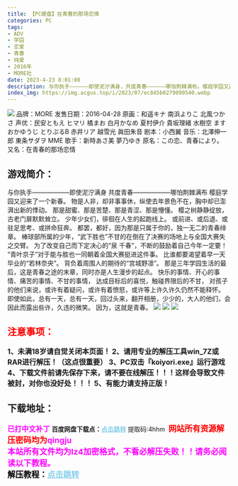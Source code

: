 ```yaml
---
title: 【PC硬盘】在青春的那场恋情
categories: PC
tags:
- ADV
- 学园
- 恋爱
- 青春
- 纯爱
- 2016年
- MORE社
date: 2023-4-23 8:01:00
description: 与你执手——————即使泥泞满身，共度青春——————哪怕荆棘满布。樱庭学园又迎来了一个新春。物是人非，却非事事休，纵使去年景色不在，胸中却已澎湃出新的悸动。那是甜蜜、那是苦楚、那是青涩、那是懵懂。樱之树静静绽放，古老门扉默默耸立。
index_img: https://img.acgus.top/i/2023/07/ec845b0279090540.webp
---
```

![](https://img.acgus.top/i/2023/07/ec845b0279090540.webp)
品牌：MORE
发售日期：2016-04-28
原画：和遥キナ 南浜よりこ 北風つかさ
声优：民安ともえ ヒマリ 橘まお 白月かなめ 夏村伊介 貴坂理緒 水樹空 ますおかゆうじ とりぷるB 赤井リア 越雪光 眞田朱音
剧本：小西翼
音乐：北澤伸一郎 東条サダヲ MME
歌手：新時あさ美 夢乃ゆき
原名：この恋、青春により。
又名：在青春的那场恋情

## 游戏简介：
与你执手——————即使泥泞满身
共度青春——————哪怕荆棘满布
樱庭学园又迎来了一个新春。
物是人非，却非事事休，纵使去年景色不在，胸中却已澎湃出新的悸动。
那是甜蜜、那是苦楚、那是青涩、那是懵懂。
樱之树静静绽放，古老门扉默默耸立。
少年少女们，徘徊在人生的起跑线上。
或前进、或后退、或驻足思考、或拼命狂奔。
都罢，都好，因为那是只属于你的，独一无二的青春绯章。
棒球部所属的少年，“武下胜也”不甘的在倒在了决赛的场地上与全国大赛失之交臂。
为了改变自己而下定决心的“泉 千春”，不断的鼓励着自己今年一定要！
“青叶京子”对于能与胜也一同朝着全国大赛挺进这件事。
比谁都要渴望着早一天毕业的“若林奈央”。
背负着周围人的期待的“宫城野凛”。
那是三年学园生活的最后，这是青春之途的末章，同时亦是人生漫步的起点。
快乐的事情、开心的事情、痛苦的事情、不甘的事情，
达成目标后的喜悦，触碰界限后的不甘，
对孩子的他们来说，或许有着疑问，或许有着愤怒，或许等上许久许久仍然不能释怀。
即使如此，总有一天，总有一天，回过头来，翻开相册，少少的，大人的他们，会因此而露出些许，久违的微笑。
因为，这就是青春。
![](https://img.acgus.top/i/2023/07/1f736d3ace090548.webp)
![](https://img.acgus.top/i/2023/07/e299254fb9090545.webp)
![](https://img.acgus.top/i/2023/07/f3ab383a60090543.webp)





## <font color=#FF0000 >注意事项：</font>
<font size=3><b>1、未满18岁请自觉关闭本页面！
2、请用专业的解压工具win_7Z或RAR进行解压！（这点很重要）
3、PC双击『koiyori.exe』运行游戏
4、下载文件前请先保存下来，请不要在线解压！！！这样会导致文件被封，对你也没好处！！！
5、有能力请支持正版！</b></font>

## 下载地址：
<font color=#FF00FF size=3><b>已打中文补丁</b></font>
<b>百度网盘下载点：</b><a href="https://pan.baidu.com/s/1qIw_rkmR1XI6Tmuegvsdcg?pwd=4hhm" style="color: #87CEEB;"><b>点击跳转</b></a> 提取码:4hhm
<a style="padding: 0" href="https://post.qingju.org/AD/"><img style="max-width:100%" src="https://img.acgus.top/i/2024/07/478f689b8021d8d499ab43d21acf137a.gif" alt=""></a>
<b><font color=#FF0000 size=4>网站所有资源解压密码均为</b></font><b><font color=#FF00FF size=4>qingju</font><font color=#FF0000 ></font></b><br><b><font color=#FF00FF size=4>本站所有文件均为lz4加密格式，不看必解压失败！！请务必阅读以下教程。</b></font><br><b><font color=#000 size=4>解压教程：</b><a href="https://post.qingju.org/tutorial/000/" style="color: #87CEEB;"><b>点击跳转</b></a>
